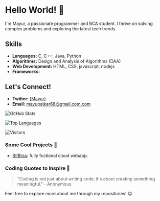 # Hello World! 👋

I'm Mayur, a passionate programmer and BCA student. I thrive on solving complex problems and exploring the latest tech trends.

## Skills
- **Languages:** C, C++, Java, Python
- **Algorithms:** Design and Analysis of Algorithms (DAA)
- **Web Development:** HTML, CSS, javascript, nodejs
- **Frameworks:** 

## Let's Connect!
- **Twitter:** [[Mayur](https://x.com/mayurpatkar68?t=x81TllvAZ9pmkAUm9z53ag&s=08)]
- **Email:** mayupatkar68@gmail.com.com

![GitHub Stats](https://github-readme-stats.vercel.app/api?username=Mayur68&show_icons=true&theme=radical)

[![Top Languages](https://github-readme-stats.vercel.app/api/top-langs/?username=Mayur68&layout=compact&theme=radical)](https://github.com/Mayur68)

![Visitors](https://visitor-badge.glitch.me/badge?page_id=Mayur68.Mayur68)
### Some Cool Projects 🚀
- [BitBliss](link): fully fuctional cloud webapp.

### Coding Quotes to Inspire 🌟
> "Coding is not just about writing code; it's about creating something meaningful." - Anonymous

Feel free to explore more about me through my repositories! 😊
